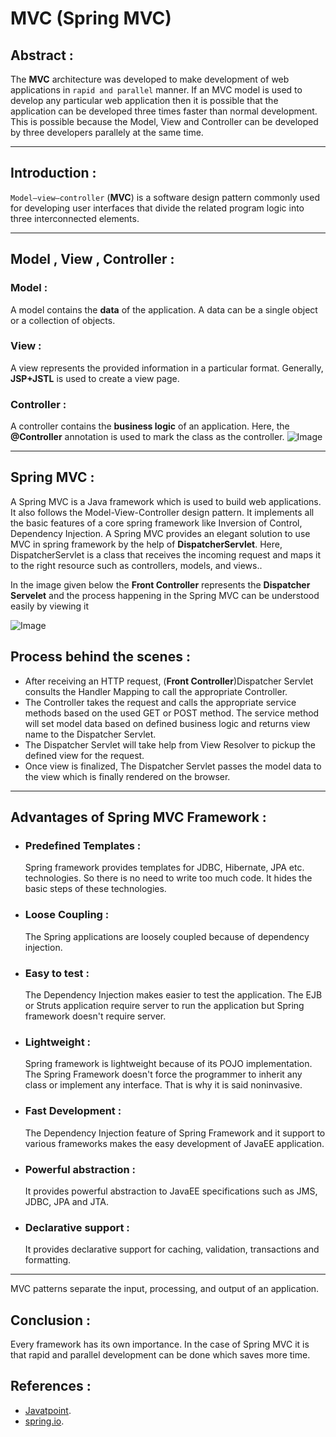 # MVC (Spring MVC)
## Abstract :
The __MVC__ architecture was developed to make development of web applications in `rapid and parallel` manner. If an MVC model is used to develop any particular web application then it is possible that the application can be developed three times faster than normal development. This is possible because the Model, View and Controller can be developed by three developers parallely at the same time.
___
## Introduction :
 `Model–view–controller` (__MVC__) is a software design pattern commonly used for developing user interfaces that divide the related program logic into three interconnected elements.
 ___

## Model , View , Controller :
### Model : 
A model contains the __data__ of the application. A data can be a single object or a collection of objects.
### View : 
A view represents the provided information in a particular format. Generally, __JSP+JSTL__   is used to create a view page.
### Controller : 
A controller contains the __business logic__  of an application. Here, the  __@Controller__  annotation is used to mark the class as the controller.
![Image](https://upload.wikimedia.org/wikipedia/commons/thumb/a/a0/MVC-Process.svg/1280px-MVC-Process.svg.png)
___ 

## Spring MVC :
A Spring MVC is a Java framework which is used to build web applications. It also follows the Model-View-Controller design pattern. It implements all the basic features of a core spring framework like Inversion of Control, Dependency Injection. A Spring MVC provides an elegant solution to use MVC in spring framework by the help of __DispatcherServlet__. Here, DispatcherServlet is a class that receives the incoming request and maps it to the right resource such as controllers, models, and views..

In the image given below the __Front Controller__ represents the __Dispatcher Servelet__ and the process happening in the Spring MVC can be understood easily by viewing it 

![Image](https://docs.spring.io/spring-framework/docs/3.2.x/spring-framework-reference/html/images/mvc.png)
## Process behind the scenes :
- After receiving an HTTP request, (__Front Controller__)Dispatcher Servlet consults the Handler Mapping to call the appropriate Controller. 
- The Controller takes the request and calls
the appropriate service methods based on
the used GET or POST method. The
service method will set model data based
on defined business logic and returns view
name to the Dispatcher Servlet. 
- The Dispatcher Servlet will take help
from View Resolver to pickup the defined
view for the request. 
- Once view is finalized, The Dispatcher
Servlet passes the model data to the view
which is finally rendered on the browser.
___
## Advantages of Spring MVC Framework :
- ### Predefined Templates :
    Spring framework provides templates for JDBC,
Hibernate, JPA etc. technologies. So there is no need to write too much code. It hides the basic steps of these technologies. 
- ### Loose Coupling :
    The Spring applications are loosely coupled because of dependency injection.
- ### Easy to test :
    The Dependency Injection makes easier to test the
application. The EJB or Struts application require
server to run the application but Spring framework
doesn't require server. 
- ### Lightweight :
    Spring framework is lightweight because of its
POJO implementation. The Spring Framework
doesn't force the programmer to inherit any class or implement any interface. That is why it is said noninvasive. 
- ### Fast Development :
    The Dependency Injection feature of Spring
Framework and it support to various frameworks
makes the easy development of JavaEE application. 
- ### Powerful abstraction :
    It provides powerful abstraction to JavaEE
specifications such as JMS, JDBC, JPA and JTA. 
- ### Declarative support :
    It provides declarative support for caching,
validation, transactions and formatting.
___
MVC patterns separate the input, processing, and output of an application.
## Conclusion :
 Every framework has its own importance. In the case of Spring MVC it is that rapid and parallel development can be done which saves more time.
## References :
- [Javatpoint](http://www.javatpoint.com/spring-3-mvc-tutorial).
- [spring.io](https://docs.spring.io/spring-framework/docs/3.2.x/spring-framework-reference/html/mvc.html).
